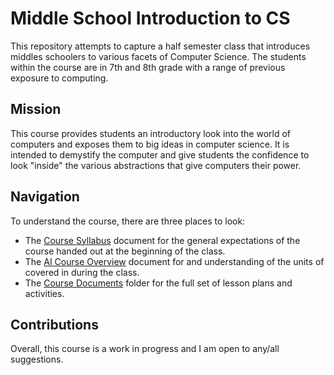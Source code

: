 # Middle School Introduction to CS

This repository attempts to capture a half semester class that introduces
middles schoolers to various facets of Computer Science. The students within
the course are in 7th and 8th grade with a range of previous exposure to
computing.

## Mission

This course provides students an introductory look into the world of computers
and exposes them to big ideas in computer science. It is intended to demystify
the computer and give students the confidence to look "inside" the various
abstractions that give computers their power.

## Navigation

To understand the course, there are three places to look:

- The [Course Syllabus](./CourseMaterials/course_documents/syllabus.md) document for 
  the general expectations of the course handed out at the beginning of the class.
- The [AI Course Overview](./CourseMaterials/course_documents/course_overview.md)
  document for and understanding of the units of covered in during the class.
- The [Course Documents](./CourseMaterial/) folder for the full set of lesson plans
  and activities.

## Contributions

Overall, this course is a work in progress and I am open to any/all suggestions.
